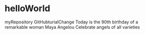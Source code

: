 # helloWorld
myRepository
GitHubturialChange
Today is the 90th birthday of a remarkable woman Maya Angelou
Celebrate angels of all varieties
